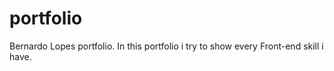 # portfolio
Bernardo Lopes portfolio. In this portfolio i try to show every Front-end skill i have.
